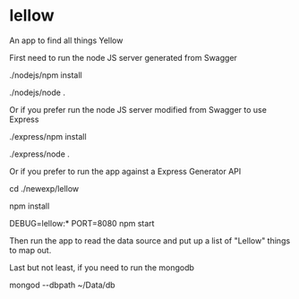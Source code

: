 # lellow
An app to find all things Yellow

First need to run the node JS server generated from Swagger

./nodejs/npm install

./nodejs/node .

Or if you prefer run the node JS server modified from Swagger to use Express

./express/npm install

./express/node .

Or if you prefer to run the app against a Express Generator API

cd ./newexp/lellow

npm install

DEBUG=lellow:* PORT=8080 npm start

Then run the app to read the data source and put up a list of "Lellow" things to map out.

Last but not least, if you need to run the mongodb

mongod --dbpath ~/Data/db
